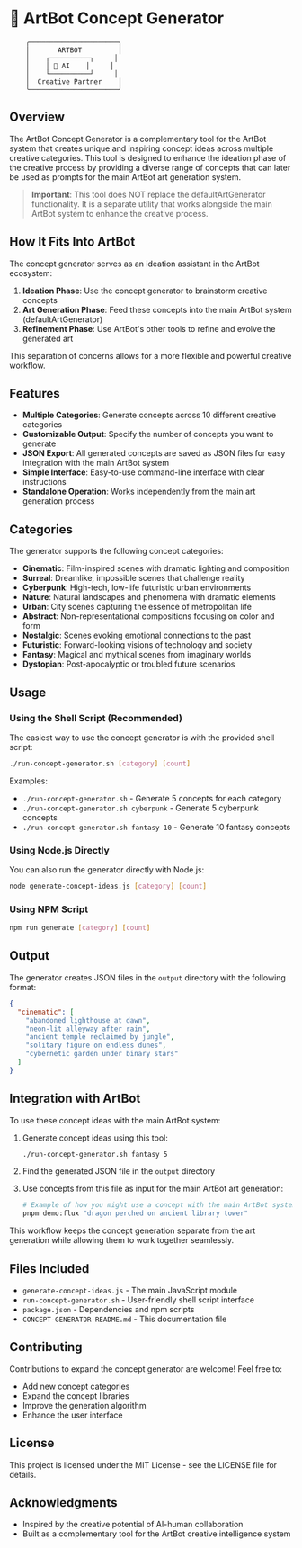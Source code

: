 # 🎨 ArtBot Concept Generator

```
    ╭──────────────────────╮
    │       ARTBOT         │
    │    ┌──────────┐     │
    │    │ 🎨 AI    │     │
    │    └──────────┘     │
    │  Creative Partner    │
    ╰──────────────────────╯
```

## Overview

The ArtBot Concept Generator is a complementary tool for the ArtBot system that creates unique and inspiring concept ideas across multiple creative categories. This tool is designed to enhance the ideation phase of the creative process by providing a diverse range of concepts that can later be used as prompts for the main ArtBot art generation system.

> **Important**: This tool does NOT replace the defaultArtGenerator functionality. It is a separate utility that works alongside the main ArtBot system to enhance the creative process.

## How It Fits Into ArtBot

The concept generator serves as an ideation assistant in the ArtBot ecosystem:

1. **Ideation Phase**: Use the concept generator to brainstorm creative concepts
2. **Art Generation Phase**: Feed these concepts into the main ArtBot system (defaultArtGenerator)
3. **Refinement Phase**: Use ArtBot's other tools to refine and evolve the generated art

This separation of concerns allows for a more flexible and powerful creative workflow.

## Features

- **Multiple Categories**: Generate concepts across 10 different creative categories
- **Customizable Output**: Specify the number of concepts you want to generate
- **JSON Export**: All generated concepts are saved as JSON files for easy integration with the main ArtBot system
- **Simple Interface**: Easy-to-use command-line interface with clear instructions
- **Standalone Operation**: Works independently from the main art generation process

## Categories

The generator supports the following concept categories:

- **Cinematic**: Film-inspired scenes with dramatic lighting and composition
- **Surreal**: Dreamlike, impossible scenes that challenge reality
- **Cyberpunk**: High-tech, low-life futuristic urban environments
- **Nature**: Natural landscapes and phenomena with dramatic elements
- **Urban**: City scenes capturing the essence of metropolitan life
- **Abstract**: Non-representational compositions focusing on color and form
- **Nostalgic**: Scenes evoking emotional connections to the past
- **Futuristic**: Forward-looking visions of technology and society
- **Fantasy**: Magical and mythical scenes from imaginary worlds
- **Dystopian**: Post-apocalyptic or troubled future scenarios

## Usage

### Using the Shell Script (Recommended)

The easiest way to use the concept generator is with the provided shell script:

```bash
./run-concept-generator.sh [category] [count]
```

Examples:
- `./run-concept-generator.sh` - Generate 5 concepts for each category
- `./run-concept-generator.sh cyberpunk` - Generate 5 cyberpunk concepts
- `./run-concept-generator.sh fantasy 10` - Generate 10 fantasy concepts

### Using Node.js Directly

You can also run the generator directly with Node.js:

```bash
node generate-concept-ideas.js [category] [count]
```

### Using NPM Script

```bash
npm run generate [category] [count]
```

## Output

The generator creates JSON files in the `output` directory with the following format:

```json
{
  "cinematic": [
    "abandoned lighthouse at dawn",
    "neon-lit alleyway after rain",
    "ancient temple reclaimed by jungle",
    "solitary figure on endless dunes",
    "cybernetic garden under binary stars"
  ]
}
```

## Integration with ArtBot

To use these concept ideas with the main ArtBot system:

1. Generate concept ideas using this tool:
   ```bash
   ./run-concept-generator.sh fantasy 5
   ```

2. Find the generated JSON file in the `output` directory

3. Use concepts from this file as input for the main ArtBot art generation:
   ```bash
   # Example of how you might use a concept with the main ArtBot system
   pnpm demo:flux "dragon perched on ancient library tower"
   ```

This workflow keeps the concept generation separate from the art generation while allowing them to work together seamlessly.

## Files Included

- `generate-concept-ideas.js` - The main JavaScript module
- `run-concept-generator.sh` - User-friendly shell script interface
- `package.json` - Dependencies and npm scripts
- `CONCEPT-GENERATOR-README.md` - This documentation file

## Contributing

Contributions to expand the concept generator are welcome! Feel free to:
- Add new concept categories
- Expand the concept libraries
- Improve the generation algorithm
- Enhance the user interface

## License

This project is licensed under the MIT License - see the LICENSE file for details.

## Acknowledgments

- Inspired by the creative potential of AI-human collaboration
- Built as a complementary tool for the ArtBot creative intelligence system 